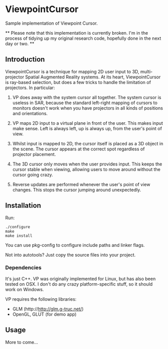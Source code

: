 ViewpointCursor
===============

Sample implementation of Viewpoint Cursor.

** Please note that this implementation is currently broken. I'm in the process
of tidying up my original research code, hopefully done in the next day or two.
**


## Introduction

ViewpointCursor is a technique for mapping 2D user input to 3D, multi-projector
Spatial Augmented Reality systems. At its heart, ViewpointCursor is ray-based
selection, but does a few tricks to handle the limitation of projectors. In
particular:

1. VP does away with the system cursor all together. The system cursor is
   useless in SAR, because the standard left-right mapping of cursors to
   monitors doesn't work when you have projectors in all kinds of positions and
   orientations.

1. VP maps 2D input to a virtual plane in front of the user. This makes input
   make sense. Left is always left, up is always up, from the user's point of
   view.

1. Whilst input is mapped to 2D, the cursor itself is placed as a 3D object in
   the scene. The cursor appears at the correct spot regardless of projector
   placement. 

1. The 3D cursor only moves when the user provides input. This keeps the cursor
   stable when viewing, allowing users to move around without the cursor going
   crazy.

1. Reverse updates are performed whenever the user's point of view changes.
   This stops the cursor jumping around unexpectedly.


## Installation
Run:

```
./configure
make
make install
```

You can use pkg-config to configure include paths and linker flags.

Not into autotools? Just copy the source files into your project.

### Dependencies
It's just C++. VP was originally implemented for Linux, but has also been
tested on OSX. I don't do any crazy platform-specific stuff, so it should work on
Windows.

VP requires the following libraries:

* GLM (http://http://glm.g-truc.net/)
* OpenGL, GLUT (for demo app)

## Usage

More to come...

